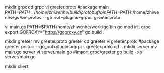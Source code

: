 mkdir grpc
cd grpc
vi greeter.proto #package main
PATH=$PATH:/home/zhiwenhe/build/protobuf/bin
PATH=$PATH:/home/zhiwenhe/go/bin
protoc --go_out=plugins=grpc:. greeter.proto

vi main.go
PATH=$PATH:/home/zhiwenhe/work/go/bin
go mod init grpc
export GOPROXY="https://goproxy.cn"
go build .

mkdir greeter
mv greeter.proto greeter
cd greeter
vi greeter.proto #package greeter
protoc --go_out=plugins=grpc:. greeter.proto
cd ..
mkdir server
mv main.go server
vi server/main.go #import grpc/greeter
go build -o s server/main.go

mkdir client
